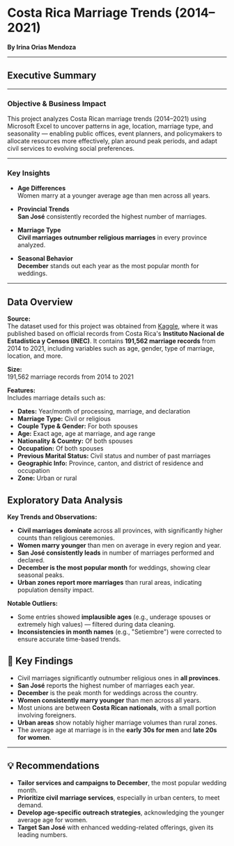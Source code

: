 
# **Costa Rica Marriage Trends (2014–2021)**   
**By Irina Orias Mendoza**

---

## Executive Summary

---

### Objective & Business Impact

This project analyzes Costa Rican marriage trends (2014–2021) using Microsoft Excel to uncover patterns in age, location, marriage type, and seasonality — enabling public offices, event planners, and policymakers to allocate resources more effectively, plan around peak periods, and adapt civil services to evolving social preferences.

---

### Key Insights

- **Age Differences**  
  Women marry at a younger average age than men across all years.

- **Provincial Trends**  
  **San José** consistently recorded the highest number of marriages.

- **Marriage Type**  
  **Civil marriages outnumber religious marriages** in every province analyzed.

- **Seasonal Behavior**  
  **December** stands out each year as the most popular month for weddings.
---

## Data Overview

**Source:**  
The dataset used for this project was obtained from [Kaggle](https://www.kaggle.com/datasets/liamarguedas/costa-rica-total-marriages-2014-2021), where it was published based on official records from Costa Rica's **Instituto Nacional de Estadística y Censos (INEC)**. It contains **191,562 marriage records** from 2014 to 2021, including variables such as age, gender, type of marriage, location, and more.

**Size:**  
191,562 marriage records from 2014 to 2021

**Features:**  
Includes marriage details such as:

- **Dates:** Year/month of processing, marriage, and declaration  
- **Marriage Type:** Civil or religious  
- **Couple Type & Gender:** For both spouses  
- **Age:** Exact age, age at marriage, and age range  
- **Nationality & Country:** Of both spouses  
- **Occupation:** Of both spouses  
- **Previous Marital Status:** Civil status and number of past marriages  
- **Geographic Info:** Province, canton, and district of residence and occupation  
- **Zone:** Urban or rural

##  Exploratory Data Analysis

**Key Trends and Observations:**

- **Civil marriages dominate** across all provinces, with significantly higher counts than religious ceremonies.
- **Women marry younger** than men on average in every region and year.
- **San José consistently leads** in number of marriages performed and declared.
- **December is the most popular month** for weddings, showing clear seasonal peaks.
- **Urban zones report more marriages** than rural areas, indicating population density impact.

**Notable Outliers:**

- Some entries showed **implausible ages** (e.g., underage spouses or extremely high values) — filtered during data cleaning.
- **Inconsistencies in month names** (e.g., "Setiembre") were corrected to ensure accurate time-based trends.

## 📌 Key Findings

- Civil marriages significantly outnumber religious ones in **all provinces**.
- **San José** reports the highest number of marriages each year.
- **December** is the peak month for weddings across the country.
- **Women consistently marry younger** than men across all years.
- Most unions are between **Costa Rican nationals**, with a small portion involving foreigners.
- **Urban areas** show notably higher marriage volumes than rural zones.
- The average age at marriage is in the **early 30s for men** and **late 20s for women**.

---

## 💡 Recommendations

- **Tailor services and campaigns to December**, the most popular wedding month.
- **Prioritize civil marriage services**, especially in urban centers, to meet demand.
- **Develop age-specific outreach strategies**, acknowledging the younger average age for women.
- **Target San José** with enhanced wedding-related offerings, given its leading numbers.
